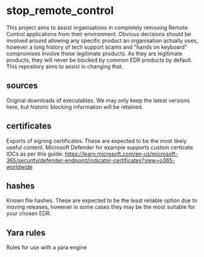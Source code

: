 # stop\_remote\_control
This project aims to assist organisations in completely removing Remote Control applications from their environment. Obvious decisions should be involved around allowing any specific product an organisation actually uses, however a long history of tech support scams and "hands on keyboard" compromises involve these legitimate products. As they are legitimate products, they will never be blocked by common EDR products by default. This repository aims to assist in changing that.

## sources
Original downloads of executables. We may only keep the latest versions here, but historic blocking information will be retained.

## certificates
Exports of signing certificates. These are expected to be the most likely useful content. Microsoft Defender for example supports custom certicate IOCs as per this guide: https://learn.microsoft.com/en-us/microsoft-365/security/defender-endpoint/indicator-certificates?view=o365-worldwide

## hashes
Known file hashes. These are expected to be the least reliable option due to moving releases, however in some cases they may be the most suitable for your chosen EDR.

## Yara rules
Rules for use with a yara engine

